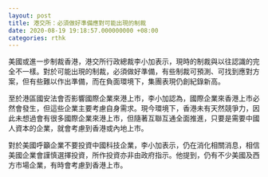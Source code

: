 ```yaml
---
layout: post
title: 港交所：必須做好準備應對可能出現的制裁
date: 2020-08-19 19:18:57.000000000 +08:00
categories: rthk
---
```


美國或進一步制裁香港，港交所行政總裁李小加表示，現時的制裁與以往認識的完全不一樣。對於可能出現的制裁，必須做好準備，有些制裁可預測、可找到應對方案，但有些難以作出準備，而在負面環境下，集團表現仍創紀錄新高。

至於港區國安法會否影響國際企業來港上市，李小加認為，國際企業來香港上市必然會發生，但這些企業主要考慮自身需求。現今環境下，香港未有天然競爭力，因此未想過會有很多國際企業來港上市，但隨著互聯互通全面推進，只要是需要中國人資本的企業，就會考慮到香港或內地上市。

對於美國呼籲企業不要投資中國科技企業，李小加表示，仍在消化相關消息，相信美國企業會謹慎選擇投資，所作投資亦非由政府指示。他提到，仍有不少美國及西方市場企業，有時會考慮到香港上市。
